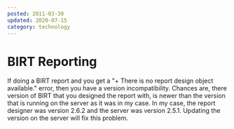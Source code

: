 ```yaml
---
posted: 2011-03-30
updated: 2020-07-15
category: technology
---
```


# BIRT Reporting

If doing a BIRT report and you get a "+ There is no report design object available." error, then you have a version incompatibility. Chances are, there version of BIRT that you designed the report with, is newer than the version that is running on the server as it was in my case. In my case, the report designer was version 2.6.2 and the server was version 2.5.1. Updating the version on the server will fix this problem.

